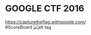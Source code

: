 # GOOGLE CTF 2016
https://capturetheflag.withgoogle.com/          
#ScoreBoard
  ![alt tag](https://github.com/MrMugiwara/WriteupsCTF/blob/master/Google-CTF-2016/scoreboard.png)
